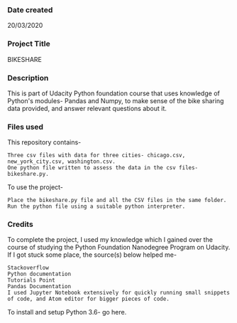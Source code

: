 ### Date created
20/03/2020
### Project Title
BIKESHARE

### Description
This is part of Udacity Python foundation course that uses knowledge of Python's modules- Pandas and Numpy, to make sense of the bike sharing data provided, and answer relevant questions about it.

### Files used
This repository contains-

    Three csv files with data for three cities- chicago.csv, new_york_city.csv, washington.csv.
    One python file written to assess the data in the csv files- bikeshare.py.

To use the project-

    Place the bikeshare.py file and all the CSV files in the same folder.
    Run the python file using a suitable python interpreter.


### Credits
To complete the project, I used my knowledge which I gained over the course of studying the Python Foundation Nanodegree Program on Udacity. If I got stuck some place, the source(s) below helped me-

    Stackoverflow
    Python documentation
    Tutorials Point
    Pandas Documentation
    I used Jupyter Notebook extensively for quickly running small snippets of code, and Atom editor for bigger pieces of code.

To install and setup Python 3.6- go here.
